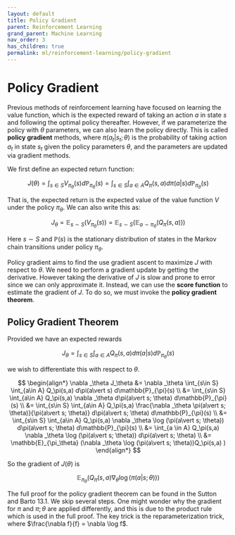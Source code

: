 ```yaml
---
layout: default
title: Policy Gradient
parent: Reinforcement Learning
grand_parent: Machine Learning
nav_order: 3
has_children: true
permalink: ml/reinforcement-learning/policy-gradient
---
```


# Policy Gradient

Previous methods of reinforcement learning have focused on learning the value function, which is the expected reward of taking an action $a$ in state $s$ and following the optimal policy thereafter. However, if we parameterize the policy with $\theta$ parameters, we can also learn the policy directly. This is called **policy gradient** methods, where $\pi(a_t \vert s_t; \theta)$ is the probability of taking action $a_t$ in state $s_t$ given the policy parameters $\theta$, and the parameters are updated via gradient methods.

We first define an expected return function:

$$
J(\theta) = \int_{s\in S} V_{\pi_\theta}(s)d\mathbb{P}_{\pi_\theta}(s) = \int_{s\in S} \int_{a\in A} Q_\pi(s,a) d\pi(a\vert s) d\mathbb{P}_{\pi_\theta}(s)
$$

That is, the expected return is the expected value of the value function $V$ under the policy $\pi_\theta$. We can also write this as:

$$
J_\theta = \mathbb{E}_{s\sim S} (V_{\pi_\theta}(s)) = \mathbb{E}_{s\sim S} \left( \mathbb{E}_{a\sim \pi_\theta} (Q_\pi(s,a)) \right)
$$

Here $s\sim S$ and $\mathbb{P}(s)$ is the stationary distribution of states in the Markov chain transitions under policy $\pi_\theta$.

Policy gradient aims to find the use gradient ascent to maximize $J$ with respect to $\theta$. We need to perform a gradient update by getting the derivative. However taking the derivative of $J$ is slow and prone to error since we can only approximate it. Instead, we can use the **score function** to estimate the gradient of $J$. To do so, we must invoke the **policy gradient theorem**.

## Policy Gradient Theorem

Provided we have an expected rewards 

$$J_\theta = \int_{s\in S} \int_{a\in A} Q_\pi(s,a) d\pi(a\vert s) d\mathbb{P}_{\pi_\theta}(s)$$

we wish to differentiate this with respect to $\theta$. 

$$
\begin{align*}
\nabla _\theta J_\theta &= \nabla _\theta \int_{s\in S} \int_{a\in A} Q_\pi(s,a) d\pi(a\vert s) d\mathbb{P}_{\pi}(s) \\
&= \int_{s\in S} \int_{a\in A} Q_\pi(s,a) \nabla _\theta d\pi(a\vert s; \theta) d\mathbb{P}_{\pi}(s) \\
&= \int_{s\in S} \int_{a\in A} Q_\pi(s,a) \frac{\nabla _\theta \pi(a\vert s; \theta)}{\pi(a\vert s; \theta)} d\pi(a\vert s; \theta) d\mathbb{P}_{\pi}(s) \\
&= \int_{s\in S} \int_{a\in A} Q_\pi(s,a) \nabla _\theta \log (\pi(a\vert s; \theta)) d\pi(a\vert s; \theta) d\mathbb{P}_{\pi}(s) \\
&= \int_{a \in A} Q_\pi(s,a) \nabla _\theta \log (\pi(a\vert s; \theta)) d\pi(a\vert s; \theta) \\
&= \mathbb{E}_{\pi_\theta} (\nabla _\theta \log (\pi(a\vert s; \theta))Q_\pi(s,a) )
\end{align*}
$$

So the gradient of $J(\theta)$ is 

$$\mathbb{E}_{\pi_{\theta}} (Q_\pi(s,a)\nabla_\theta \log(\pi(a\vert s; \theta)))$$

The full proof for the policy gradient theorem can be found in the Sutton and Barto 13.1. We skip several steps. One might wonder why the gradient for $\pi$ and $\pi; \theta$ are applied differently, and this is due to the product rule which is used in the full proof. The key trick is the reparameterization trick, where $\frac{\nabla f}{f} = \nabla \log f$.



